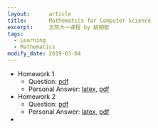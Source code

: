 ```yaml
---
layout:      article
title:       Mathematics for Computer Science
excerpt:     叉院大一课程 by 姚期智
tags:
  - Learning
  - Mathematics
modify_date: 2019-03-04
---
```


<!--more-->

+ Homework 1
  + Question: [pdf](/assets/mcs/hw1/HW1.pdf)
  + Personal Answer: [latex](/assets/mcs/hw1/hw1_2015010697.tex), [pdf](/assets/mcs/hw1/hw1_2015010697.pdf)
+ Homework 2
  - Question: [pdf](/assets/mcs/hw2/HW2.pdf)
  - Personal Answer: [latex](/assets/mcs/hw2/hw2_2015010697.tex), [pdf](/assets/mcs/hw2/hw2_2015010697.pdf)
+ 

